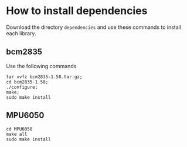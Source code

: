 # How to install dependencies

Download the directory ```dependencies``` and use these commands to install each library.

## bcm2835

Use the following commands

```                
tar xvfz bcm2835-1.58.tar.gz;                      
cd bcm2835-1.58;                       
./configure;                      
make;        
sudo make install
```

## MPU6050

```
cd MPU6050
make all
sudo make install
```